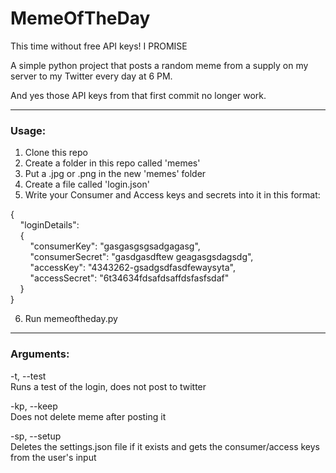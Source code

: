 # MemeOfTheDay
This time without free API keys! I PROMISE

A simple python project that posts a random meme from a supply on my server to my Twitter every day at 6 PM.

And yes those API keys from that first commit no longer work.

***

### Usage:

1) Clone this repo
2) Create a folder in this repo called 'memes'
3) Put a .jpg or .png in the new 'memes' folder
4) Create a file called 'login.json'
5) Write your Consumer and Access keys and secrets into it in this format:

{  
&nbsp;&nbsp;&nbsp;&nbsp;"loginDetails":  
&nbsp;&nbsp;&nbsp;&nbsp;{  
&nbsp;&nbsp;&nbsp;&nbsp;&nbsp;&nbsp;&nbsp;&nbsp;"consumerKey": "gasgasgsgsadgagasg",  
&nbsp;&nbsp;&nbsp;&nbsp;&nbsp;&nbsp;&nbsp;&nbsp;"consumerSecret": "gasdgasdftew geagasgsdagsdg",  
&nbsp;&nbsp;&nbsp;&nbsp;&nbsp;&nbsp;&nbsp;&nbsp;"accessKey": "4343262-gsadgsdfasdfewaysyta",  
&nbsp;&nbsp;&nbsp;&nbsp;&nbsp;&nbsp;&nbsp;&nbsp;"accessSecret": "6t34634fdsafdsaffdsfasfsdaf"  
&nbsp;&nbsp;&nbsp;&nbsp;}  
}  

6) Run memeoftheday.py

***

### Arguments:

-t, --test  
Runs a test of the login, does not post to twitter

-kp, --keep  
Does not delete meme after posting it

-sp, --setup  
Deletes the settings.json file if it exists and gets the consumer/access keys from the user's input
